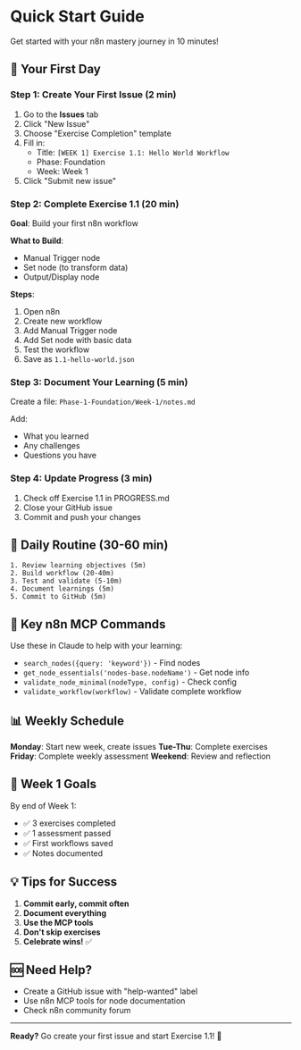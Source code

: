 # Quick Start Guide

Get started with your n8n mastery journey in 10 minutes!

## 🎯 Your First Day

### Step 1: Create Your First Issue (2 min)

1. Go to the **Issues** tab
2. Click "New Issue"
3. Choose "Exercise Completion" template
4. Fill in:
   - Title: `[WEEK 1] Exercise 1.1: Hello World Workflow`
   - Phase: Foundation
   - Week: Week 1
5. Click "Submit new issue"

### Step 2: Complete Exercise 1.1 (20 min)

**Goal**: Build your first n8n workflow

**What to Build**:
- Manual Trigger node
- Set node (to transform data)
- Output/Display node

**Steps**:
1. Open n8n
2. Create new workflow
3. Add Manual Trigger node
4. Add Set node with basic data
5. Test the workflow
6. Save as `1.1-hello-world.json`

### Step 3: Document Your Learning (5 min)

Create a file: `Phase-1-Foundation/Week-1/notes.md`

Add:
- What you learned
- Any challenges
- Questions you have

### Step 4: Update Progress (3 min)

1. Check off Exercise 1.1 in PROGRESS.md
2. Close your GitHub issue
3. Commit and push your changes

## 📝 Daily Routine (30-60 min)

```
1. Review learning objectives (5m)
2. Build workflow (20-40m)
3. Test and validate (5-10m)
4. Document learnings (5m)
5. Commit to GitHub (5m)
```

## 🔑 Key n8n MCP Commands

Use these in Claude to help with your learning:

- `search_nodes({query: 'keyword'})` - Find nodes
- `get_node_essentials('nodes-base.nodeName')` - Get node info
- `validate_node_minimal(nodeType, config)` - Check config
- `validate_workflow(workflow)` - Validate complete workflow

## 📊 Weekly Schedule

**Monday**: Start new week, create issues
**Tue-Thu**: Complete exercises
**Friday**: Complete weekly assessment
**Weekend**: Review and reflection

## 🎯 Week 1 Goals

By end of Week 1:
- ✅ 3 exercises completed
- ✅ 1 assessment passed
- ✅ First workflows saved
- ✅ Notes documented

## 💡 Tips for Success

1. **Commit early, commit often**
2. **Document everything**
3. **Use the MCP tools**
4. **Don't skip exercises**
5. **Celebrate wins!** ✅

## 🆘 Need Help?

- Create a GitHub issue with "help-wanted" label
- Use n8n MCP tools for node documentation
- Check n8n community forum

---

**Ready?** Go create your first issue and start Exercise 1.1! 🚀
